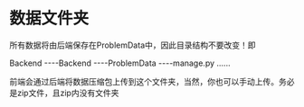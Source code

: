 # 数据文件夹

所有数据将由后端保存在ProblemData中，因此目录结构不要改变！即

Backend
----Backend
----ProblemData
----manage.py
......


前端会通过后端将数据压缩包上传到这个文件夹，当然，你也可以手动上传。务必是zip文件，且zip内没有文件夹